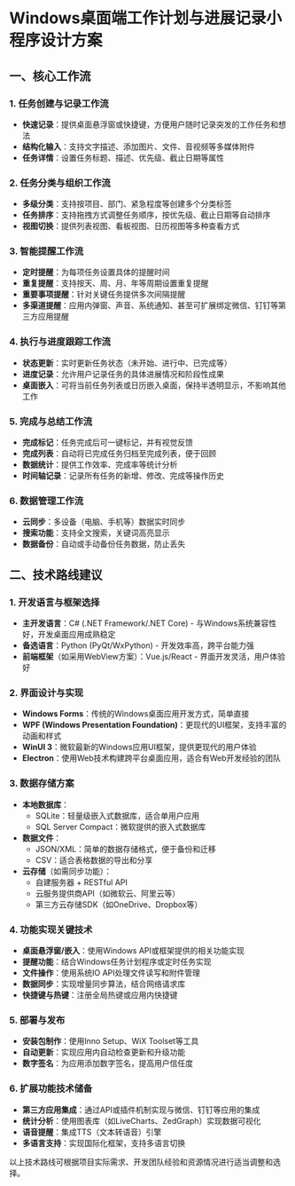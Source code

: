 # Windows桌面端工作计划与进展记录小程序设计方案

## 一、核心工作流

### 1. 任务创建与记录工作流
- **快速记录**：提供桌面悬浮窗或快捷键，方便用户随时记录突发的工作任务和想法
- **结构化输入**：支持文字描述、添加图片、文件、音视频等多媒体附件
- **任务详情**：设置任务标题、描述、优先级、截止日期等属性

### 2. 任务分类与组织工作流
- **多级分类**：支持按项目、部门、紧急程度等创建多个分类标签
- **任务排序**：支持拖拽方式调整任务顺序，按优先级、截止日期等自动排序
- **视图切换**：提供列表视图、看板视图、日历视图等多种查看方式

### 3. 智能提醒工作流
- **定时提醒**：为每项任务设置具体的提醒时间
- **重复提醒**：支持按天、周、月、年等周期设置重复提醒
- **重要事项提醒**：针对关键任务提供多次间隔提醒
- **多渠道提醒**：应用内弹窗、声音、系统通知、甚至可扩展绑定微信、钉钉等第三方应用提醒

### 4. 执行与进度跟踪工作流
- **状态更新**：实时更新任务状态（未开始、进行中、已完成等）
- **进度记录**：允许用户记录任务的具体进展情况和阶段性成果
- **桌面嵌入**：可将当前任务列表或日历嵌入桌面，保持半透明显示，不影响其他工作

### 5. 完成与总结工作流
- **完成标记**：任务完成后可一键标记，并有视觉反馈
- **完成列表**：自动将已完成任务归档至完成列表，便于回顾
- **数据统计**：提供工作效率、完成率等统计分析
- **时间轴记录**：记录所有任务的新增、修改、完成等操作历史

### 6. 数据管理工作流
- **云同步**：多设备（电脑、手机等）数据实时同步
- **搜索功能**：支持全文搜索，关键词高亮显示
- **数据备份**：自动或手动备份任务数据，防止丢失

## 二、技术路线建议

### 1. 开发语言与框架选择
- **主开发语言**：C# (.NET Framework/.NET Core) - 与Windows系统兼容性好，开发桌面应用成熟稳定
- **备选语言**：Python (PyQt/WxPython) - 开发效率高，跨平台能力强
- **前端框架**（如采用WebView方案）：Vue.js/React - 界面开发灵活，用户体验好

### 2. 界面设计与实现
- **Windows Forms**：传统的Windows桌面应用开发方式，简单直接
- **WPF (Windows Presentation Foundation)**：更现代的UI框架，支持丰富的动画和样式
- **WinUI 3**：微软最新的Windows应用UI框架，提供更现代的用户体验
- **Electron**：使用Web技术构建跨平台桌面应用，适合有Web开发经验的团队

### 3. 数据存储方案
- **本地数据库**：
  - SQLite：轻量级嵌入式数据库，适合单用户应用
  - SQL Server Compact：微软提供的嵌入式数据库
- **数据文件**：
  - JSON/XML：简单的数据存储格式，便于备份和迁移
  - CSV：适合表格数据的导出和分享
- **云存储**（如需同步功能）：
  - 自建服务器 + RESTful API
  - 云服务提供商API（如微软云、阿里云等）
  - 第三方云存储SDK（如OneDrive、Dropbox等）

### 4. 功能实现关键技术
- **桌面悬浮窗/嵌入**：使用Windows API或框架提供的相关功能实现
- **提醒功能**：结合Windows任务计划程序或定时任务实现
- **文件操作**：使用系统IO API处理文件读写和附件管理
- **数据同步**：实现增量同步算法，结合网络请求库
- **快捷键与热键**：注册全局热键或应用内快捷键

### 5. 部署与发布
- **安装包制作**：使用Inno Setup、WiX Toolset等工具
- **自动更新**：实现应用内自动检查更新和升级功能
- **数字签名**：为应用添加数字签名，提高用户信任度

### 6. 扩展功能技术储备
- **第三方应用集成**：通过API或插件机制实现与微信、钉钉等应用的集成
- **统计分析**：使用图表库（如LiveCharts、ZedGraph）实现数据可视化
- **语音提醒**：集成TTS（文本转语音）引擎
- **多语言支持**：实现国际化框架，支持多语言切换

以上技术路线可根据项目实际需求、开发团队经验和资源情况进行适当调整和选择。